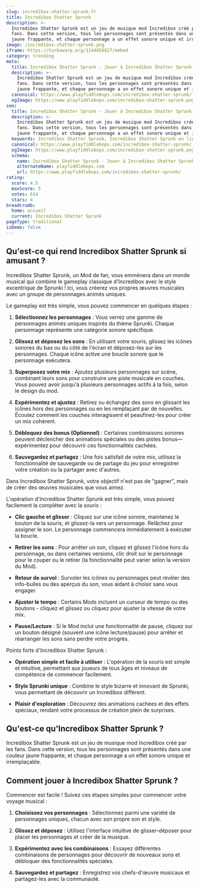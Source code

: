 ```yaml
---
slug: incredibox-shatter-sprunk-fr
title: Incredibox Shatter Sprunk
description: >-
  Incredibox Shatter Sprunk est un jeu de musique mod Incredibox créé par les
  fans. Dans cette version, tous les personnages sont présentés dans une couleur
  jaune frappante, et chaque personnage a un effet sonore unique et irremplaçable.
image: /incredibox-shatter-sprunk.png
iframe: https://turbowarp.org/1144858827/embed
category: trending
meta:
  title: Incredibox Shatter Sprunk - Jouer à Incredibox Shatter Sprunk en Ligne
  description: >-
    Incredibox Shatter Sprunk est un jeu de musique mod Incredibox créé par les
    fans. Dans cette version, tous les personnages sont présentés dans une couleur
    jaune frappante, et chaque personnage a un effet sonore unique et irremplaçable.
  canonical: https://www.playfiddlebops.com/incredibox-shatter-sprunk/
  ogImage: https://www.playfiddlebops.com/incredibox-shatter-sprunk.png
seo:
  title: Incredibox Shatter Sprunk - Jouer à Incredibox Shatter Sprunk en Ligne
  description: >-
    Incredibox Shatter Sprunk est un jeu de musique mod Incredibox créé par les
    fans. Dans cette version, tous les personnages sont présentés dans une couleur
    jaune frappante, et chaque personnage a un effet sonore unique et irremplaçable.
  keywords: Incredibox Shatter Sprunk, Incredibox Shatter Sprunk en ligne
  canonical: https://www.playfiddlebops.com/incredibox-shatter-sprunk/
  ogImage: https://www.playfiddlebops.com/incredibox-shatter-sprunk.png
  schema:
    name: Incredibox Shatter Sprunk - Jouer à Incredibox Shatter Sprunk en Ligne
    alternateName: playfiddlebops.com
    url: https://www.playfiddlebops.com/incredibox-shatter-sprunk/
rating:
  score: 4.5
  maxScore: 5
  votes: 614
  stars: 4
breadcrumb:
  home: accueil
  current: Incredibox Shatter Sprunk
pageType: traditional
isDemo: false
---
```


## Qu'est-ce qui rend Incredibox Shatter Sprunk si amusant ?

Incredibox Shatter Sprunk, un Mod de fan, vous emmènera dans un monde musical qui combine le gameplay classique d'Incredibox avec le style excentrique de Sprunki ! Ici, vous créerez vos propres œuvres musicales avec un groupe de personnages animés uniques.

Le gameplay est très simple, vous pouvez commencer en quelques étapes :

1. **Sélectionnez les personnages** : Vous verrez une gamme de personnages animés uniques inspirés du thème Sprunki. Chaque personnage représente une catégorie sonore spécifique.

1. **Glissez et déposez les sons** : En utilisant votre souris, glissez les icônes sonores du bas ou du côté de l'écran et déposez-les sur les personnages. Chaque icône active une boucle sonore que le personnage exécutera.

1. **Superposez votre mix** : Ajoutez plusieurs personnages sur scène, combinant leurs sons pour construire une piste musicale en couches. Vous pouvez avoir jusqu'à plusieurs personnages actifs à la fois, selon le design du mod.

1. **Expérimentez et ajustez** : Retirez ou échangez des sons en glissant les icônes hors des personnages ou en les remplaçant par de nouvelles. Écoutez comment les couches interagissent et peaufinez-les pour créer un mix cohérent.

1. **Débloquez des bonus (Optionnel)** : Certaines combinaisons sonores peuvent déclencher des animations spéciales ou des pistes bonus—expérimentez pour découvrir ces fonctionnalités cachées.

1. **Sauvegardez et partagez** : Une fois satisfait de votre mix, utilisez la fonctionnalité de sauvegarde ou de partage du jeu pour enregistrer votre création ou la partager avec d'autres.

Dans Incredibox Shatter Sprunk, votre objectif n'est pas de "gagner", mais de créer des œuvres musicales que vous aimez.

L'opération d'Incredibox Shatter Sprunk est très simple, vous pouvez facilement la compléter avec la souris :

- **Clic gauche et glisser** : Cliquez sur une icône sonore, maintenez le bouton de la souris, et glissez-la vers un personnage. Relâchez pour assigner le son. Le personnage commencera immédiatement à exécuter la boucle.

- **Retirer les sons** : Pour arrêter un son, cliquez et glissez l'icône hors du personnage, ou dans certaines versions, clic droit sur le personnage pour le couper ou le retirer (la fonctionnalité peut varier selon la version du Mod).

- **Retour de survol** : Survoler les icônes ou personnages peut révéler des info-bulles ou des aperçus du son, vous aidant à choisir sans vous engager.

- **Ajuster le tempo** : Certains Mods incluent un curseur de tempo ou des boutons - cliquez et glissez ou cliquez pour ajuster la vitesse de votre mix.

- **Pause/Lecture** : Si le Mod inclut une fonctionnalité de pause, cliquez sur un bouton désigné (souvent une icône lecture/pause) pour arrêter et réarranger les sons sans perdre votre progrès.

Points forts d'Incredibox Shatter Sprunk :

- **Opération simple et facile à utiliser** : L'opération de la souris est simple et intuitive, permettant aux joueurs de tous âges et niveaux de compétence de commencer facilement.

- **Style Sprunki unique** : Combine le style bizarre et innovant de Sprunki, vous permettant de découvrir un Incredibox différent.

- **Plaisir d'exploration** : Découvrez des animations cachées et des effets spéciaux, rendant votre processus de création plein de surprises.

## Qu'est-ce qu'Incredibox Shatter Sprunk ?

Incredibox Shatter Sprunk est un jeu de musique mod Incredibox créé par les fans. Dans cette version, tous les personnages sont présentés dans une couleur jaune frappante, et chaque personnage a un effet sonore unique et irremplaçable.

## Comment jouer à Incredibox Shatter Sprunk ?

Commencer est facile ! Suivez ces étapes simples pour commencer votre voyage musical :

1. **Choisissez vos personnages** : Sélectionnez parmi une variété de personnages uniques, chacun avec son propre son et style.

1. **Glissez et déposez** : Utilisez l'interface intuitive de glisser-déposer pour placer les personnages et créer de la musique.

1. **Expérimentez avec les combinaisons** : Essayez différentes combinaisons de personnages pour découvrir de nouveaux sons et débloquer des fonctionnalités spéciales.

1. **Sauvegardez et partagez** : Enregistrez vos chefs-d'œuvre musicaux et partagez-les avec la communauté.